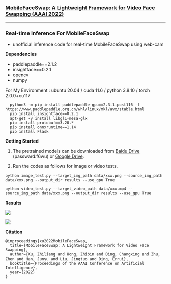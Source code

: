 ### [MobileFaceSwap: A Lightweight Framework for Video Face Swapping (AAAI 2022)](https://arxiv.org/abs/2201.03808)
--- 

### Real-time Inference For MobileFaceSwap
- unofficial inference code for real-time MobileFaceSwap using web-cam 

**Dependencies**
- paddlepaddle==2.1.2
- insightface==0.2.1
- opencv
- numpy

For My Environment : ubuntu 20.04 / cuda 11.6 / python 3.8.10 / torch 2.0.0+cu117

```
  python3 -m pip install paddlepaddle-gpu==2.3.1.post116 -f https://www.paddlepaddle.org.cn/whl/linux/mkl/avx/stable.html
  pip install insightface==0.2.1
  apt-get -y install libgl1-mesa-glx
  pip install protobuf==3.20.*
  pip install onnxruntime==1.14
  pip install Flask
```

**Getting Started**

1. The pretrained models can be downloaded from [Baidu Drive](https://pan.baidu.com/s/14_Wat-OA6ljGfR3Hk8Fk6A) (passward:f6wu) or [Google Drive](https://drive.google.com/file/d/1ZIzGLDB15GRAZAbkfNR0hNWdgQpxeA_r/view?usp=sharing).

2. Run the codes as follows for image or video tests.

```
python image_test.py --target_img_path data/xxx.png --source_img_path data/xxx.png --output_dir results --use_gpu True

python video_test.py --target_video_path data/xxx.mp4 --source_img_path data/xxx.png --output_dir results --use_gpu True
```


**Results**

![](docs/demo.png)

![](docs/video.gif)

**Citation**
```
@inproceedings{xu2022MobileFaceSwap,
  title={MobileFaceSwap: A Lightweight Framework for Video Face Swapping},
  author={Xu, Zhiliang and Hong, Zhibin and Ding, Changxing and Zhu, Zhen and Han, Junyu and Liu, Jingtuo and Ding, Errui},
  booktitle={Proceedings of the AAAI Conference on Artificial Intelligence},
  year={2022}
}
```
